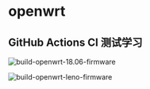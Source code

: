 # openwrt

## GitHub Actions CI 测试学习

![build-openwrt-18.06-firmware](https://github.com/tux116/openwrt-package-ci/workflows/build-openwrt-18.06-firmware/badge.svg)

![build-openwrt-leno-firmware](https://github.com/tux116/openwrt-package-ci/workflows/build-openwrt-leno-firmware/badge.svg)
